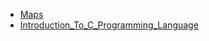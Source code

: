 - [Maps](readme_maps.md)
- [Introduction_To_C_Programming_Language](Introduction_To_C_Programming.md)
